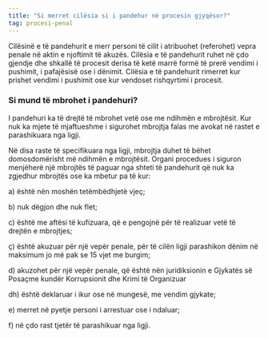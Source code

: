 ```yaml
---
title: "Si merret cilësia si i pandehur në procesin gjyqësor?"
tag: procesi-penal
---
```


Cilësinë e të pandehurit e merr personi të cilit i atribuohet (referohet) vepra penale në aktin e njoftimit të akuzës. Cilësia e të pandehurit ruhet në çdo gjendje dhe shkallë të procesit derisa të ketë marrë formë të prerë vendimi i pushimit, i pafajësisë ose i dënimit. Cilësia e të pandehurit rimerret kur prishet vendimi i pushimit ose kur vendoset rishqyrtimi i procesit.

### Si mund të mbrohet i pandehuri?

I pandehuri ka të drejtë të mbrohet vetë ose me ndihmën e mbrojtësit. Kur nuk ka mjete të
mjaftueshme i sigurohet mbrojtja falas me avokat në rastet e parashikuara nga ligji.

Në disa raste të specifikuara nga ligji, mbrojtja duhet të bëhet domosdomërisht më ndihmën e mbrojtësit. Organi procedues i siguron menjëherë një mbrojtës të paguar nga shteti të pandehurit që nuk ka zgjedhur mbrojtës ose ka mbetur pa të kur:

a) është nën moshën tetëmbëdhjetë vjeç;

b) nuk dëgjon dhe nuk flet;

c) është me aftësi të kufizuara, që e pengojnë për të realizuar vetë të drejtën e mbrojtjes;

ç) është akuzuar për një vepër penale, për të cilën ligji parashikon dënim në maksimum jo më
pak se 15 vjet me burgim;

d) akuzohet për një vepër penale, që është nën juridiksionin e Gjykatës së Posaçme kundër Korrupsionit dhe Krimi të Organizuar

dh) është deklaruar i ikur ose në mungesë, me vendim gjykate;

e) merret në pyetje personi i arrestuar ose i ndaluar;

f) në çdo rast tjetër të parashikuar nga ligji.

